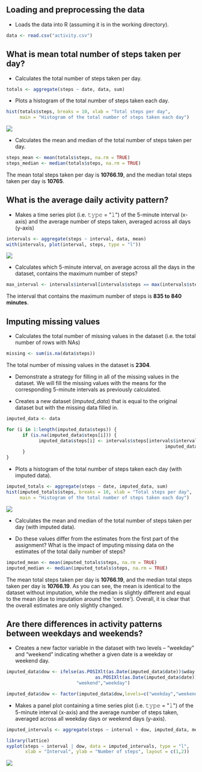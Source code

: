 Loading and preprocessing the data
----------------------------------

-   Loads the data into R (assuming it is in the working directory).

``` r
data <- read.csv("activity.csv")
```

What is mean total number of steps taken per day?
-------------------------------------------------

-   Calculates the total number of steps taken per day.

``` r
totals <- aggregate(steps ~ date, data, sum)
```

-   Plots a histogram of the total number of steps taken each day.

``` r
hist(totals$steps, breaks = 10, xlab = "Total steps per day",
     main = "Histogram of the total number of steps taken each day")
```

![](PA1_template_files/figure-markdown_github/unnamed-chunk-3-1.png)

-   Calculates the mean and median of the total number of steps taken per day.

``` r
steps_mean <- mean(totals$steps, na.rm = TRUE)
steps_median <- median(totals$steps, na.rm = TRUE)
```

The mean total steps taken per day is **10766.19**, and the median total steps taken per day is **10765**.

What is the average daily activity pattern?
-------------------------------------------

-   Makes a time series plot (i.e. 𝚝𝚢𝚙𝚎 = "𝚕") of the 5-minute interval (x-axis) and the average number of steps taken, averaged across all days (y-axis)

``` r
intervals <- aggregate(steps ~ interval, data, mean)
with(intervals, plot(interval, steps, type = "l"))
```

![](PA1_template_files/figure-markdown_github/unnamed-chunk-5-1.png)

-   Calculates which 5-minute interval, on average across all the days in the dataset, contains the maximum number of steps?

``` r
max_interval <- intervals$interval[intervals$steps == max(intervals$steps, na.rm = TRUE)]
```

The interval that contains the maximum number of steps is **835 to 840 minutes**.

Imputing missing values
-----------------------

-   Calculates the total number of missing values in the dataset (i.e. the total number of rows with NAs)

``` r
missing <- sum(is.na(data$steps))
```

The total number of missing values in the dataset is **2304**.

-   Demonstrate a strategy for filling in all of the missing values in the dataset. We will fill the missing values with the means for the corresponding 5-minute intervals as previously calculated.

-   Creates a new dataset (*imputed\_data*) that is equal to the original dataset but with the missing data filled in.

``` r
imputed_data <- data

for (i in 1:length(imputed_data$steps)) {
      if (is.na(imputed_data$steps[i])) {
            imputed_data$steps[i] <- intervals$steps[intervals$interval ==
                                                           imputed_data$interval[i]]
      }
}
```

-   Plots a histogram of the total number of steps taken each day (with imputed data).

``` r
imputed_totals <- aggregate(steps ~ date, imputed_data, sum)
hist(imputed_totals$steps, breaks = 10, xlab = "Total steps per day",
     main = "Histogram of the total number of steps taken each day")
```

![](PA1_template_files/figure-markdown_github/unnamed-chunk-9-1.png)

-   Calculates the mean and median of the total number of steps taken per day (with imputed data).

-   Do these values differ from the estimates from the first part of the assignment? What is the impact of imputing missing data on the estimates of the total daily number of steps?

``` r
imputed_mean <- mean(imputed_totals$steps, na.rm = TRUE)
imputed_median <- median(imputed_totals$steps, na.rm = TRUE)
```

The mean total steps taken per day is **10766.19**, and the median total steps taken per day is **10766.19**. As you can see, the mean is identical to the dataset without imputation, while the median is slightly different and equal to the mean (due to imputation around the 'centre'). Overall, it is clear that the overall estimates are only slightly changed.

Are there differences in activity patterns between weekdays and weekends?
-------------------------------------------------------------------------

-   Creates a new factor variable in the dataset with two levels – “weekday” and “weekend” indicating whether a given date is a weekday or weekend day.

``` r
imputed_data$dow <- ifelse(as.POSIXlt(as.Date(imputed_data$date))$wday == 0 |
                                 as.POSIXlt(as.Date(imputed_data$date))$wday == 6,
                          "weekend","weekday")

imputed_data$dow <- factor(imputed_data$dow,levels=c("weekday","weekend"))
```

-   Makes a panel plot containing a time series plot (i.e. 𝚝𝚢𝚙𝚎 = "𝚕") of the 5-minute interval (x-axis) and the average number of steps taken, averaged across all weekday days or weekend days (y-axis).

``` r
imputed_intervals <- aggregate(steps ~ interval + dow, imputed_data, mean)

library(lattice)
xyplot(steps ~ interval | dow, data = imputed_intervals, type = "l",
       xlab = "Interval", ylab = "Number of steps", layout = c(1,2))
```

![](PA1_template_files/figure-markdown_github/unnamed-chunk-12-1.png)
